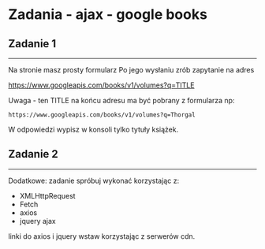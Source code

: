 # Zadania - ajax - google books


## Zadanie 1
--------------------------
Na stronie masz prosty formularz
Po jego wysłaniu zrób zapytanie na adres

https://www.googleapis.com/books/v1/volumes?q=TITLE

Uwaga - ten TITLE na końcu adresu ma być pobrany z formularza np:

```
https://www.googleapis.com/books/v1/volumes?q=Thorgal
```

W odpowiedzi wypisz w konsoli tylko tytuły książek.


## Zadanie 2
--------------------------
Dodatkowe: zadanie spróbuj wykonać korzystając z:
* XMLHttpRequest
* Fetch
* axios
* jquery ajax

linki do axios i jquery wstaw korzystając z serwerów cdn.